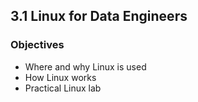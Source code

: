 ## 3.1 Linux for Data Engineers

### Objectives
- Where and why Linux is used
- How Linux works
- Practical Linux lab

  
